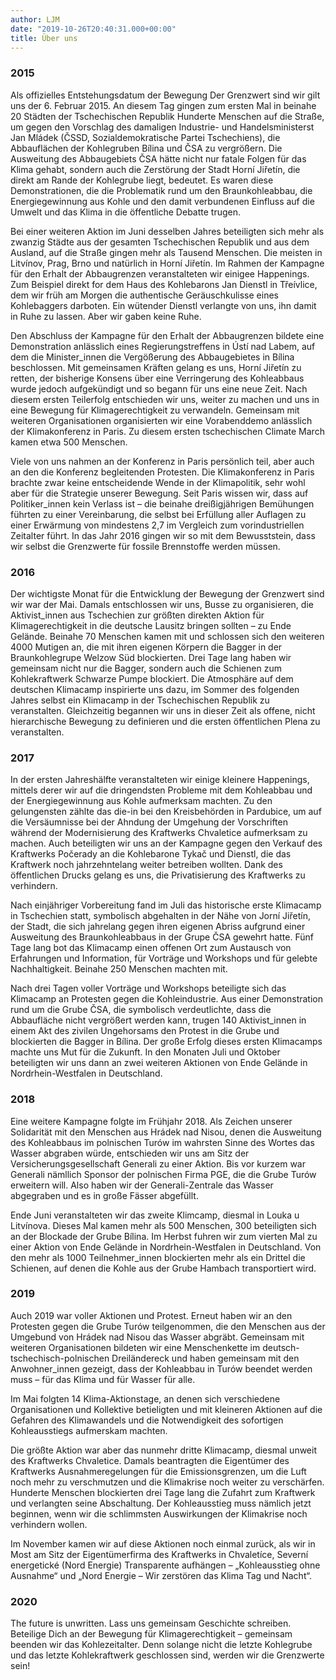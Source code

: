 ```yaml
---
author: LJM
date: "2019-10-26T20:40:31.000+00:00"
title: Über uns
---
```


### 2015

Als offizielles Entstehungsdatum der Bewegung Der Grenzwert sind wir gilt uns der 6. Februar 2015. An diesem Tag gingen zum ersten Mal in beinahe 20 Städten der Tschechischen Republik Hunderte Menschen auf die Straße, um gegen den Vorschlag des damaligen Industrie- und Handelsministerst Jan Mládek (ČSSD, Sozialdemokratische Partei Tschechiens), die Abbauflächen der Kohlegruben Bílina und ČSA zu vergrößern. Die Ausweitung des Abbaugebiets ČSA hätte nicht nur fatale Folgen für das Klima gehabt, sondern auch die Zerstörung der Stadt Horní Jiřetín, die direkt am Rande der Kohlegrube liegt, bedeutet. Es waren diese Demonstrationen, die die Problematik rund um den Braunkohleabbau, die Energiegewinnung aus Kohle und den damit verbundenen Einfluss auf die Umwelt und das Klima in die öffentliche Debatte trugen. 

Bei einer weiteren Aktion im Juni desselben Jahres beteiligten sich mehr als zwanzig Städte aus der gesamten Tschechischen Republik und aus dem Ausland, auf die Straße gingen mehr als Tausend Menschen. Die meisten in Litvínov, Prag, Brno und natürlich in Horní Jiřetín. Im Rahmen der Kampagne für den Erhalt der Abbaugrenzen veranstalteten wir einigee Happenings. Zum Beispiel direkt for dem Haus des Kohlebarons Jan Dienstl in Třeívlice, dem wir früh am Morgen die authentische Geräuschkulisse eines Kohlebaggers darboten. Ein wütender Dienstl verlangte von uns, ihn damit in Ruhe zu lassen. Aber wir gaben keine Ruhe. 

Den Abschluss der Kampagne für den Erhalt der Abbaugrenzen bildete eine Demonstration anlässlich eines Regierungstreffens in Ústí nad Labem, auf dem die Minister_innen die Vergößerung des Abbaugebietes in Bílina beschlossen. Mit gemeinsamen Kräften gelang es uns, Horní Jiřetín zu retten, der bisherige Konsens über eine Verringerung des Kohleabbaus wurde jedoch aufgekündigt und so begann für uns eine neue Zeit. Nach diesem ersten Teilerfolg entschieden wir uns, weiter zu machen und uns in eine Bewegung für Klimagerechtigkeit zu verwandeln. Gemeinsam mit weiteren Organisationen organisierten wir eine Vorabenddemo anlässlich der Klimakonferenz in Paris. Zu diesem ersten tschechischen Climate March kamen etwa 500 Menschen. 

Viele von uns nahmen an der Konferenz in Paris persönlich teil, aber auch an den die Konferenz begleitenden Protesten. Die Klimakonferenz in Paris brachte zwar keine entscheidende Wende in der Klimapolitik, sehr wohl aber für die Strategie unserer Bewegung. Seit Paris wissen wir, dass auf Politiker_innen kein Verlass ist – die beinahe dreißigjährigen Bemühungen führten zu einer Vereinbarung, die selbst bei Erfüllung aller Auflagen zu einer Erwärmung von mindestens 2,7 im Vergleich zum vorindustriellen Zeitalter führt. In das Jahr 2016 gingen wir so mit dem Bewusststein, dass wir selbst die Grenzwerte für fossile Brennstoffe werden müssen. 

### 2016

Der wichtigste Monat für die Entwicklung der Bewegung der Grenzwert sind wir war der Mai. Damals entschlossen wir uns, Busse zu organisieren, die Aktivist_innen aus Tschechien zur größten direkten Aktion für Klimagerechtigkeit in die deutsche Lausitz bringen sollten – zu Ende Gelände. Beinahe 70 Menschen kamen mit und schlossen sich den weiteren 4000 Mutigen an, die mit ihren eigenen Körpern die Bagger in der Braunkohlegrupe Welzow Süd blockierten. Drei Tage lang haben wir gemeinsam nicht nur die Bagger, sondern auch die Schienen zum Kohlekraftwerk Schwarze Pumpe blockiert. Die Atmosphäre auf dem deutschen Klimacamp inspirierte uns dazu, im Sommer des folgenden Jahres selbst ein Klimacamp in der Tschechischen Republik zu veranstalten. Gleichzeitig begannen wir uns in dieser Zeit als offene, nicht hierarchische Bewegung zu definieren und die ersten öffentlichen Plena zu veranstalten.

### 2017
In der ersten Jahreshälfte veranstalteten wir einige kleinere Happenings, mittels derer wir auf die dringendsten Probleme mit dem Kohleabbau und der Energiegewinnung aus Kohle aufmerksam machten. Zu den gelungensten zählte das die-in bei den Kreisbehörden in Pardubice, um auf die Versäumnisse bei der Ahndung der Umgehung der Vorschriften während der Modernisierung des Kraftwerks Chvaletice aufmerksam zu machen. Auch beteiligten wir uns an der Kampagne gegen den Verkauf des Kraftwerks Počerady an die Kohlebarone Tykač und Dienstl, die das Kraftwerk noch jahrzehntelang weiter betreiben wollten. Dank des öffentlichen Drucks gelang es uns, die Privatisierung des Kraftwerks zu verhindern. 

Nach einjähriger Vorbereitung fand im Juli das historische erste Klimacamp in Tschechien statt, symbolisch abgehalten in der Nähe von Jorní Jiřetín, der Stadt, die sich jahrelang gegen ihren eigenen Abriss aufgrund einer Ausweitung des Braunkohleabbaus in der Grupe ČSA gewehrt hatte. Fünf Tage lang bot das Klimacamp einen offenen Ort zum Austausch von Erfahrungen und Information, für Vorträge und Workshops und für gelebte Nachhaltigkeit. Beinahe 250 Menschen machten mit. 

Nach drei Tagen voller Vorträge und Workshops beteiligte sich das Klimacamp an Protesten gegen die Kohleindustrie. Aus einer Demonstration rund um die Grube ČSA, die symbolisch verdeutlichte, dass die Abbaufläche nicht vergrößert werden kann, trugen 140 Aktivist_innen in einem Akt des zivilen Ungehorsams den Protest in die Grube und blockierten die Bagger in Bílina. Der große Erfolg dieses ersten Klimacamps machte uns Mut für die Zukunft. In den Monaten Juli und Oktober beteiligten wir uns dann an zwei weiteren Aktionen von Ende Gelände in Nordrhein-Westfalen in Deutschland. 

### 2018
Eine weitere Kampagne folgte im Frühjahr 2018. Als Zeichen unserer Solidarität mit den Menschen aus Hrádek nad Nisou, denen die Ausweitung des Kohleabbaus im polnischen Turów im wahrsten Sinne des Wortes das Wasser abgraben würde, entschieden wir uns am Sitz der Versicherungsgesellschaft Generali zu einer Aktion. Bis vor kurzem war Generali nämllich Sponsor der polnischen Firma PGE, die die Grube Turów erweitern will. Also haben wir der Generali-Zentrale das Wasser abgegraben und es in große Fässer abgefüllt. 

Ende Juni veranstalteten wir das zweite Klimcamp, diesmal in Louka u Litvínova. Dieses Mal kamen mehr als 500 Menschen, 300 beteiligten sich an der Blockade der Grube Bílina. Im Herbst fuhren wir zum vierten Mal zu einer Aktion von Ende Gelände in Nordrhein-Westfalen in Deutschland. Von den mehr als 1000 Teilnehmer_innen blockierten mehr als ein Drittel die Schienen, auf denen die Kohle aus der Grube Hambach transportiert wird. 

### 2019
Auch 2019 war voller Aktionen und Protest. Erneut haben wir an den Protesten gegen die Grube Turów teilgenommen, die den Menschen aus der Umgebund von Hrádek nad Nisou das Wasser abgräbt. Gemeinsam mit weiteren Organisationen bildeten wir eine Menschenkette im deutsch-tschechisch-polnischen Dreiländereck und haben gemeinsam mit den Anwohner_innen gezeigt, dass der Kohleabbau in Turów beendet werden muss – für das Klima und für Wasser für alle. 

Im Mai folgten 14 Klima-Aktionstage, an denen sich verschiedene Organisationen und Kollektive betieligten und mit kleineren Aktionen auf die Gefahren des Klimawandels und die Notwendigkeit des sofortigen Kohleausstiegs aufmerskam machten. 

Die größte Aktion war aber das nunmehr dritte Klimacamp, diesmal unweit des Kraftwerks Chvaletice. Damals beantragten die Eigentümer des Kraftwerks Ausnahmeregelungen für die Emissionsgrenzen, um die Luft noch mehr zu verschmutzen und die Klimakrise noch weiter zu verschärfen. Hunderte Menschen blockierten drei Tage lang die Zufahrt zum Kraftwerk und verlangten seine Abschaltung. Der Kohleausstieg muss nämlich jetzt beginnen, wenn wir die schlimmsten Auswirkungen der Klimakrise noch verhindern wollen. 

Im November kamen wir auf diese Aktionen noch einmal zurück, als wir in Most am Sitz der Eigentümerfirma des Kraftwerks in Chvaletíce, Severní energetické (Nord Energie) Transparente aufhängen – „Kohleausstieg ohne Ausnahme“ und „Nord Energie – Wir zerstören das Klima Tag und Nacht“.  

### 2020
The future is unwritten. Lass uns gemeinsam Geschichte schreiben. Beteilige Dich an der Bewegung für Klimagerechtigkeit – gemeinsam beenden wir das Kohlezeitalter. Denn solange nicht die letzte Kohlegrube und das letzte Kohlekraftwerk geschlossen sind, werden wir die Grenzwerte sein! 
